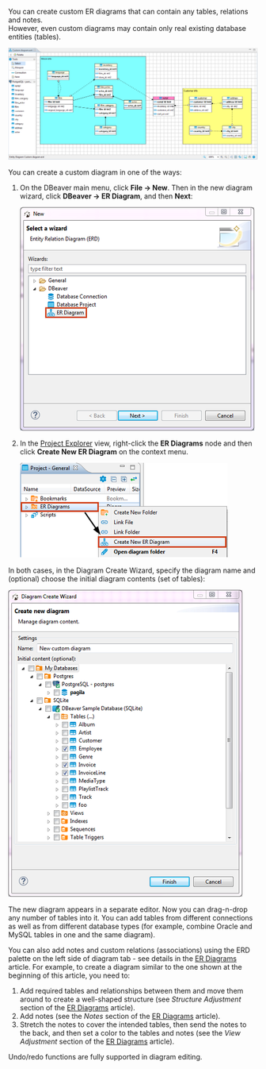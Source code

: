 You can create custom ER diagrams that can contain any tables, relations and notes.  
However, even custom diagrams may contain only real existing database entities (tables). 

![](images/ug/Custom-diagram.png)

You can create a custom diagram in one of the ways:
1. On the DBeaver main menu, click **File -> New**. Then in the new diagram wizard, click **DBeaver -> ER Diagram**, and then **Next**:  

   ![](images/ug/ERD-Wizard.png)  
   
2. In the [Project Explorer](Project-Explorer) view, right-click the **ER Diagrams** node and then click **Create New ER Diagram** on the context menu.

   ![](images/ug/ERD-Create-from-Project-Explorer.png)

In both cases, in the Diagram Create Wizard, specify the diagram name and (optional) choose the initial diagram contents (set of tables):  

![](images/ug/ERD-Create-custom-diagram.png)

The new diagram appears in a separate editor. Now you can drag-n-drop any number of tables into it. You can add tables from different connections as well as from different database types (for example, combine Oracle and MySQL tables in one and the same diagram).

You can also add notes and custom relations (associations) using the ERD palette on the left side of diagram tab - see details in the [ER Diagrams](ER-Diagrams) article. For example, to create a diagram similar to the one shown at the beginning of this article, you need to:

1. Add required tables and relationships between them and move them around to create a well-shaped structure (see _Structure Adjustment_ section of the [ER Diagrams](ER-Diagrams) article).
2. Add notes (see the _Notes_ section of the [ER Diagrams](ER-Diagrams) article).
3. Stretch the notes to cover the intended tables, then send the notes to the back, and then set a color to the tables and notes (see the _View Adjustment_ section of the [ER Diagrams](ER-Diagrams) article).

Undo/redo functions are fully supported in diagram editing.
